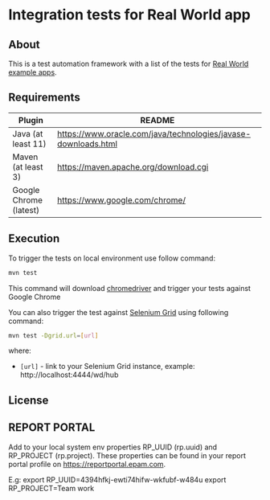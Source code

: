 # Integration tests for Real World app

## About

This is a test automation framework with a list of the tests
for [Real World example apps](https://github.com/gothinkster/realworld).

## Requirements

| Plugin | README |
| ------ | ------ |
| Java (at least 11) | https://www.oracle.com/java/technologies/javase-downloads.html |
| Maven (at least 3) | https://maven.apache.org/download.cgi |
| Google Chrome (latest) | https://www.google.com/chrome/ |

## Execution

To trigger the tests on local environment use follow command:

```sh
mvn test
```

This command will download [chromedriver](https://chromedriver.chromium.org) and trigger your tests against Google
Chrome

You can also trigger the test against [Selenium Grid](https://www.selenium.dev/documentation/en/grid/) using following
command:

```sh
mvn test -Dgrid.url=[url]
```

where:

- `[url]` - link to your Selenium Grid instance, example: http://localhost:4444/wd/hub

## License

## REPORT PORTAL
Add to your local system env properties RP_UUID (rp.uuid) and RP_PROJECT (rp.project). 
These properties can be found in your report portal profile on https://reportportal.epam.com.

E.g: 
export RP_UUID=4394hfkj-ewti74hifw-wkfubf-w484u
export RP_PROJECT=Team work 
